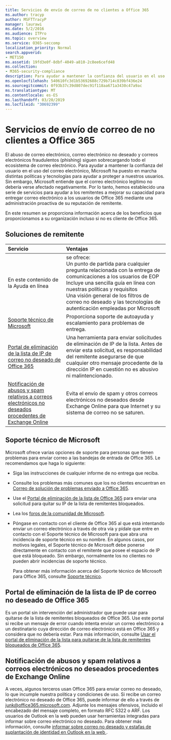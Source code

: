 ```yaml
---
title: Servicios de envío de correo de no clientes a Office 365
ms.author: tracyp
author: MSFTTracyP
manager: laurawi
ms.date: 5/2/2016
ms.audience: ITPro
ms.topic: overview
ms.service: O365-seccomp
localization_priority: Normal
search.appverid:
- MET150
ms.assetid: 19fd3e0f-8dbf-4049-a810-2c8ee6cefd48
ms.collection:
- M365-security-compliance
description: Para ayudar a mantener la confianza del usuario en el uso del correo electrónico, Microsoft ha puesto en marcha distintas políticas y tecnologías para ayudar a proteger a nuestros usuarios.
ms.openlocfilehash: 540610fc3d1b53692688c729b714c839bf436e24
ms.sourcegitcommit: 0f93b37c39d807dec91f118aa671a3430c47a9ac
ms.translationtype: MT
ms.contentlocale: es-ES
ms.lasthandoff: 03/20/2019
ms.locfileid: "30692399"
---
```

# <a name="services-for-non-customers-sending-mail-to-office-365"></a>Servicios de envío de correo de no clientes a Office 365
  
El abuso de correo electrónico, correo electrónico no deseado y correos electrónicos fraudulentos (phishing) siguen sobrecargando todo el ecosistema de correo electrónico. Para ayudar a mantener la confianza del usuario en el uso del correo electrónico, Microsoft ha puesto en marcha distintas políticas y tecnologías para ayudar a proteger a nuestros usuarios. Sin embargo, Microsoft entiende que el correo electrónico legítimo no debería verse afectado negativamente. Por lo tanto, hemos establecido una serie de servicios para ayudar a los remitentes a mejorar su capacidad para entregar correo electrónico a los usuarios de Office 365 mediante una administración proactiva de su reputación de remitente.
  
En este resumen se proporciona información acerca de los beneficios que proporcionamos a su organización incluso si no es cliente de Office 365.
  
## <a name="sender-solutions"></a>Soluciones de remitente
<a name="sectionSection0"> </a>

|**Servicio**|**Ventajas**|
|:-----|:-----|
|En este contenido de la Ayuda en línea  <br/> | se ofrece:  <br/>  Un punto de partida para cualquier pregunta relacionada con la entrega de comunicaciones a los usuarios de EOP  <br/>  Incluye una sencilla guía en línea con nuestras políticas y requisitos  <br/>  Una visión general de los filtros de correo no deseado y las tecnologías de autenticación empleadas por Microsoft  <br/> |
|[Soporte técnico de Microsoft](services-for-non-customers.md#AboutSupport) <br/> |Proporciona soporte de autoayuda y escalamiento para problemas de entrega.  <br/> |
|[Portal de eliminación de la lista de IP de correo no deseado de Office 365](services-for-non-customers.md#DelistPortal) <br/> |Una herramienta para enviar solicitudes de eliminación de IP de la lista. Antes de enviar esta solicitud, es responsabilidad del remitente asegurarse de que cualquier otro mensaje procedente de la dirección IP en cuestión no es abusivo ni malintencionado.  <br/> |
|[Notificación de abusos y spam relativos a correos electrónicos no deseados procedentes de Exchange Online](services-for-non-customers.md#ReportOurJunk) <br/> |Evita el envío de spam y otros correos electrónicos no deseados desde Exchange Online para que Internet y su sistema de correo no se saturen.  <br/> |
   
## <a name="microsoft-support"></a>Soporte técnico de Microsoft
<a name="AboutSupport"> </a>

Microsoft ofrece varias opciones de soporte para personas que tienen problemas para enviar correo a las bandejas de entrada de Office 365. Le recomendamos que haga lo siguiente:
  
- Siga las instrucciones de cualquier informe de no entrega que reciba.
    
- Consulte los problemas más comunes que los no clientes encuentran en [Correo de solución de problemas enviado a Office 365](troubleshooting-mail-sent-to-office-365.md).
    
- Use el [Portal de eliminación de la lista de Office 365](https://sender.office.com) para enviar una solicitud para quitar su IP de la lista de remitentes bloqueados. 
    
- Lea los [foros de la comunidad de Microsoft](https://community.office365.com/en-us/f/).
    
- Póngase en contacto con el cliente de Office 365 al que está intentando enviar un correo electrónico a través de otra vía y pídale que entre en contacto con el Soporte técnico de Microsoft para que abra una incidencia de soporte técnico en su nombre. En algunos casos, por motivos legales, el Soporte técnico de Microsoft debe ponerse directamente en contacto con el remitente que posee el espacio de IP que está bloqueado. Sin embargo, normalmente los no clientes no pueden abrir incidencias de soporte técnico.
    
     Para obtener más información acerca del Soporte técnico de Microsoft para Office 365, consulte [Soporte técnico](https://technet.microsoft.com/library/office-365-support.aspx).
    
## <a name="office-365-anti-spam-ip-delist-portal"></a>Portal de eliminación de la lista de IP de correo no deseado de Office 365
<a name="DelistPortal"> </a>

Es un portal sin intervención del administrador que puede usar para quitarse de la lista de remitentes bloqueados de Office 365. Use este portal si recibe un mensaje de error cuando intenta enviar un correo electrónico a un destinatario cuya dirección de correo electrónico está en Office 365 y considera que no debería estar. Para más información, consulte [Usar el portal de eliminación de la lista para quitarse de la lista de remitentes bloqueados de Office 365](use-the-delist-portal-to-remove-yourself-from-the-office-365-blocked-senders-lis.md).
  
## <a name="abuse-and-spam-reporting-for-junk-email-originating-from-exchange-online"></a>Notificación de abusos y spam relativos a correos electrónicos no deseados procedentes de Exchange Online
<a name="ReportOurJunk"> </a>

A veces, algunos terceros usan Office 365 para enviar correo no deseado, lo que incumple nuestra política y condiciones de uso. Si recibe un correo electrónico no deseado de Office 365, puede informar de ello a través de [junk@office365.microsoft.com](mailto:junk@office365.microsoft.com). Adjunte los mensajes ofensivos, incluido el encabezado del mensaje completo, en formato RFC 5322 o ARF. Los usuarios de Outlook en la web pueden usar herramientas integradas para informar sobre correo electrónico no deseado. Para obtener más información, consulte [informar sobre correo no deseado y estafas de suplantación de identidad en Outlook en la web ](report-junk-email-and-phishing-scams-in-outlook-on-the-web-eop.md).
  

